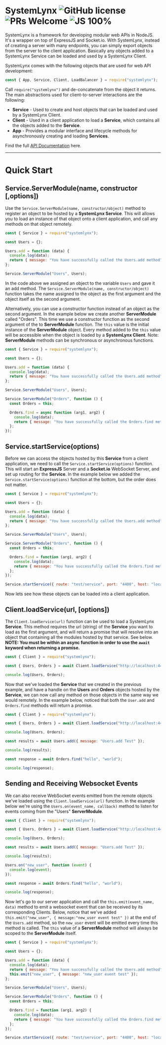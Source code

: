 # SystemLynx ![GitHub license](https://img.shields.io/badge/license-MIT-blue.svg) ![PRs Welcome](https://img.shields.io/badge/PRs-welcome-blue.svg) ![JS 100%](https://img.shields.io/badge/JavaScript-100%25-green)

SystemLynx is a framework for developing modular web APIs in NodeJS. It's a wrapper on top of ExpressJS and Socket.io. With SystemLynx, instead of creating a server with many endpoints, you can simply export objects from the server to the client application. Basically any objects added to a SystemLynx Service can be loaded and used by a SystemLynx Client.

SystemLynx comes with the following objects that are used for web API development:

```javascript
const { App, Service, Client, LoadBalancer } = require("systemlynx");
```

Call `require("systemlynx")` and de-concatenate from the object it returns. The main abstractions used for client-to-server interactions are the following:

- **Service** - Used to create and host objects that can be loaded and used by a SystemLynx Client.
- **Client** - Used in a client application to load a **Service**, which contains all the objects added to the **Service**.
- **App** - Provides a modular interface and lifecycle methods for asynchronously creating and loading **Services**.

Find the full [API Documentation](https://github.com/Odion100/SystemLynx/blob/tasksjs2.0/API.md#tasksjs-api-documentation) here.

---

# Quick Start

## Service.ServerModule(name, constructor [,options])

Use the `Service.ServerModule(name, constructor/object)` method to register an object to be hosted by a **SystemLynx Service**. This will allows you to load an instance of that object onto a client application, and call any methods on that object remotely.

```javascript
const { Service } = require("systemlynx");

const Users = {};

Users.add = function (data) {
  console.log(data);
  return { message: "You have successfully called the Users.add method" };
};

Service.ServerModule("Users", Users);
```

In the code above we assigned an object to the variable `Users` and gave it an add method. The `Service.ServerModule(name, constructor/object)` function takes the name assigned to the object as the first argument and the object itself as the second argument.

Alternatively, you can use a constructor function instead of an object as the second argument. In the example below we create another **ServerModule** called
"Orders". This time we use a constructor function as the second argument of the to **ServerModule** function. The `this` value is the initial instance of the **ServerModule** object. Every method added to the `this` value will be accessible when the object is loaded by a **SystemLynx Client**. Note: **ServerModule** methods can be synchronous or asynchronous functions.

```javascript
const { Service } = require("systemlynx");

const Users = {};

Users.add = function (data) {
  console.log(data);
  return { message: "You have successfully called the Users.add method" };
};

Service.ServerModule("Users", Users);

Service.ServerModule("Orders", function () {
  const Orders = this;

  Orders.find = async function (arg1, arg2) {
    console.log(data);
    return { message: "You have successfully called the Orders.find method" };
  };
});
```

## Service.startService(options)

Before we can access the objects hosted by this **Service** from a client application, we need to call the `Service.startService(options)` function. This will start an **ExpressJS** Server and a **Socket.io** WebSocket Server, and set up routing for the **Service**. In the example below we added the `Service.startService(options)` function at the bottom, but the order does not matter.

```javascript
const { Service } = require("systemlynx");

const Users = {};

Users.add = function (data) {
  console.log(data);
  return { message: "You have successfully called the Users.add method" };
};

Service.ServerModule("Users", Users);

Service.ServerModule("Orders", function () {
  const Orders = this;

  Orders.find = function (arg1, arg2) {
    console.log(data);
    return { message: "You have successfully called the Orders.find method" };
  };
});

Service.startService({ route: "test/service", port: "4400", host: "localhost" });
```

Now lets see how these objects can be loaded into a client application.

## Client.loadService(url, [options])

The `Client.loadService(url)` function can be used to load a SystemLynx **Service**. This method requires the url (string) of the **Service** you want to load as the first argument, and will return a promise that will resolve into an object that containing all the modules hosted by that service. See below. **NOTE: You must be within an async function in order to use the `await` keyword when returning a promise.**

```javascript
const { Client } = require("systemlynx");

const { Users, Orders } = await Client.loadService("http://localhost:4400/test/service");

console.log(Users, Orders);
```

Now that we've loaded the **Service** that we created in the previous example, and have a handle on the **Users** and **Orders** objects hosted by the **Service**, we can now call any method on those objects in the same way we would remotely. In the example below, noticed that both the `User.add` and `Orders.find` methods will return a promise.

```javascript
const { Client } = require("systemlynx");

const { Users, Orders } = await Client.loadService("http://localhost:4400/test/service");

console.log(Users, Orders);

const results = await Users.add({ message: "Users.add Test" });

console.log(results);

const response = await Orders.find("hello", "world");

console.log(response);
```

## Sending and Receiving Websocket Events

We can also receive WebSocket events emitted from the remote objects we've loaded using the `Client.loadService(url)` function. In the example below we're using the `Users.on(event_name, callback)` method to listen for events coming from the "Users" **ServerModule**.

```javascript
const { Client } = require("systemlynx");

const { Users, Orders } = await Client.loadService("http://localhost:4400/test/service");

console.log(Users, Orders);

const results = await Users.add({ message: "Users.add Test" });

console.log(results);

Users.on("new_user", function (event) {
  console.log(event);
});

const response = await Orders.find("hello", "world");

console.log(response);
```

Now let's go to our server application and call the `this.emit(event_name, data)` method to emit a websocket event that can be received by its corresponding Clients. Below, notice that we've added `this.emit("new_user", { message:"new_user event test" })` at the end of the `Users.add` method, so the `new_user` event will be emitted every time this method is called. The `this` value of a **ServerModule** method will always be scoped to the **ServerModule** itself.

```javascript
const { Service } = require("systemlynx");

const Users = {};

Users.add = function (data) {
  console.log(data);
  return { message: "You have successfully called the Users.add method" };
  this.emit("new_user", { message: "new_user event test" });
};

Service.ServerModule("Users", Users);

Service.ServerModule("Orders", function () {
  const Orders = this;

  Orders.find = function (arg1, arg2) {
    console.log(data);
    return { message: "You have successfully called the Orders.find method" };
  };
});

Service.startService({ route: "test/service", port: "4400", host: "localhost" });
```
